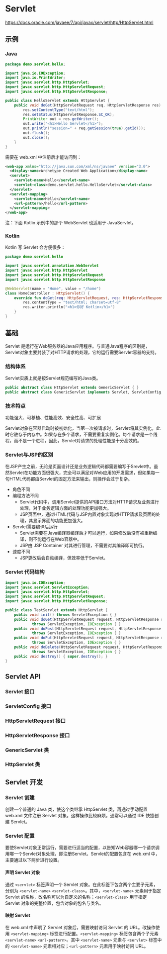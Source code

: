 # Servlet

https://docs.oracle.com/javaee/7/api/javax/servlet/http/HttpServlet.html

## 示例

### Java

```java
package demo.servlet.hello;

import java.io.IOException;
import java.io.PrintWriter;
import javax.servlet.http.HttpServlet;
import javax.servlet.http.HttpServletRequest;
import javax.servlet.http.HttpServletResponse;

public class HelloServlet extends HttpServlet {
    public void doGet(HttpServletRequest req, HttpServletResponse res) throws IOException {
        res.setContentType("text/html");
        res.setStatus(HttpServletResponse.SC_OK);
        PrintWriter out = res.getWriter();
        out.write("<h1>Hello Servlet</h1>");
        out.println("session=" + req.getSession(true).getId());
        out.flush();
        out.close();
    }
}
```

需要在 web.xml 中注册后才能访问到：

```xml
<web-app xmlns="http://java.sun.com/xml/ns/javaee" version="3.0">
  <display-name>Archetype Created Web Application</display-name>
  <servlet>
    <servlet-name>Hello</servlet-name>
    <servlet-class>demo.servlet.hello.HelloServlet</servlet-class>
  </servlet>
  <servlet-mapping>
    <servlet-name>Hello</servlet-name>
    <url-pattern>/hello</url-pattern>
  </servlet-mapping>
</web-app>
```

注：下面 Kotlin 示例中的那个 WebServlet 也适用于 JavaServlet。

### Kotlin

Kotlin 写 Servlet 会方便很多：

```kt
package demo.servlet.hello

import javax.servlet.annotation.WebServlet
import javax.servlet.http.HttpServlet
import javax.servlet.http.HttpServletRequest
import javax.servlet.http.HttpServletResponse

@WebServlet(name = "Home", value = "/home")
class HomeController : HttpServlet() {
    override fun doGet(req: HttpServletRequest, res: HttpServletResponse) {
        res.contentType = "text/html; charset=utf-8"
        res.writer.println("<h1>你好 Kotlin</h1>")
    }
}
```


## 基础

Servlet 是运行在Web服务器的Java应用程序。与普通Java程序的区别是，Servlet对象主要封装了对HTTP请求的处理，它的运行需要Servlet容器的支持。

### 结构体系

Servlet实质上就是按Servlet规范编写的Java类。

```java
public abstract class HttpServlet extends GenericServlet { }
public abstract class GenericServlet implements Servlet, ServletConfig, Serializable { }
```

### 技术特点 

功能强大、可移植、性能高效、安全性高、可扩展

Servlet对象在容器启动时被初始化，当第一次被请求时，Servlet将其实例化，此时它驻存于内存中。如果存在多个请求，不需要重复实例化。每个请求是一个线程，而不是一个进程，因此，Servlet对请求的处理性能是十分高效的。

### Servlet与JSP的区别

在JSP产生之前，无论是页面设计还是业务逻辑代码都需要编写于Srevlet中。虽然Servlet在功能方面很强大，完全可以满足对Web应用的开发需求，但如果每一句HTML代码都由Servlet的固定方法来输出，则操作会过于复杂。

* 角色不同
* 编程方法不同
  - Servlet代码中，调用Servlet提供的API接口方法对HTTP请求及业务进行处理，对于业务逻辑方面的处理功能更加强大。
  - JSP页面中，通过HTML代码与JSP内置对象实现对HTTP请求及页面的处理，其显示界面的功能更加强大。
* Servlet需要编译后运行
  - Servlet需要在Java编译器编译后才可以运行，如果修改后没有被重新编译，则不能运行在Web容器中。
  - JSP由 JSP Container 对其进行管理，不需要对其编译即可执行。
* 速度不同
  - JSP更改后会自动编译，但效率低于Servlet。

### Servlet 代码结构

```java
import java.io.IOException;
import javax.servlet.ServletException;
import javax.servlet.http.HttpServlet;
import javax.servlet.http.HttpServletRequest;
import javax.servlet.http.HttpServletResponse;

public class TestServlet extends HttpServlet {
    public void init() throws ServletException { }
    public void doGet(HttpServletRequest request, HttpServletResponse response)
            throws ServletException, IOException { }
    public void doPost(HttpServletRequest request, HttpServletResponse response)
            throws ServletException, IOException { }
    public void doPut(HttpServletRequest request, HttpServletResponse response)
            throws ServletException, IOException { }
    public void doDelete(HttpServletRequest request, HttpServletResponse response)
            throws ServletException, IOException { }
    public void destroy() { super.destroy(); }
}
```


## Servlet API

### Servlet 接口


### ServletConfig 接口


### HttpServletRequest 接口


### HttpServletResponse 接口


### GenericServlet 类


### HttpServlet 类



## Servlet 开发

### Servlet 创建

创建一个普通的 Java 类，使这个类继承 HttpServlet 类，再通过手动配置 web.xml 文件注册 Servlet 对象。这样操作比较麻烦，通常可以通过 IDE 快捷创建 Servlet。

### Servlet 配置

要使Servlet对象正常运行，需要进行适当的配置，以告知Web容器哪一个请求调用哪一个Servlet对象处理，即注册Servlet。Servlet的配置包含在 web.xml 中，主要通过以下两步进行设置。

#### 声明 Servlet 对象

通过 `<servlet>` 标签声明一个 Servlet 对象。在此标签下包含两个主要子元素，分别为 `<servlet-name>` `<servlet-class>`。其中，`<servlet-name>` 元素用于指定 Servlet 的名称，改名称可以为自定义的名称；`<servlet-class>` 用于指定 Servlet 对象的完整位置，包含对象的包名与类名。

#### 映射 Servlet

在 web.xml 中声明了 Servlet 对象后，需要映射访问 Servlet 的 URL。改操作使用 `<servlet-mapping>` 标签进行配置。`<servlet-mapping>` 标签包含两个子元素 `<servlet-name>` `<url-pattern>`。其中 `<servlet-name>` 元素与 `<servlet>` 标签中的 `<servlet-name>` 元素相对应；`<url-pattern>` 元素用于映射访问 URL。


